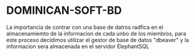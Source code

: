 # **DOMINICAN-SOFT-BD**

La importancia de contrar con una base de datros radfica en el almacenamiemto de la  informacion de cada unbo de los miembros, para este proceso decidimos utilizar el gestor de base de datos  "dbeaver" y la informacion sera almacenada en el servidor ElephantSQL
